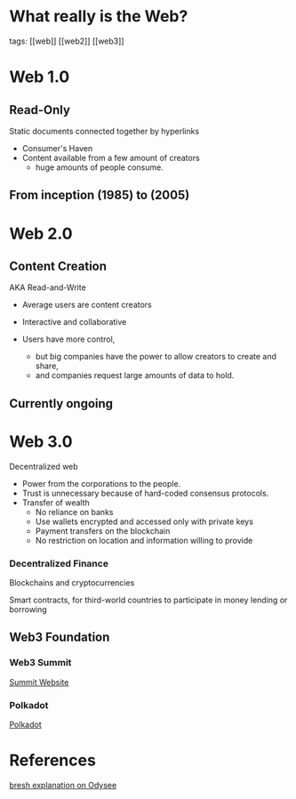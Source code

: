 # What really is the Web?

tags: [[web]] [[web2]] [[web3]]

# Web 1.0

## Read-Only

Static documents connected together by hyperlinks

- Consumer's Haven
- Content available from a few amount of creators
  - huge amounts of people consume.

## From inception (1985) to (2005)

# Web 2.0

## Content Creation

AKA Read-and-Write

- Average users are content creators

- Interactive and collaborative

- Users have more control,
  - but big companies have the power to allow creators to create and share,
  - and companies request large amounts of data to hold.

## Currently ongoing

# Web 3.0

Decentralized web 

- Power from the corporations to the people.
- Trust is unnecessary because of hard-coded consensus protocols.
- Transfer of wealth
  - No reliance on banks
  - Use wallets encrypted and accessed only with private keys
  - Payment transfers on the blockchain
  - No restriction on location and information willing to provide

### Decentralized Finance

Blockchains and cryptocurrencies

Smart contracts, for third-world countries to participate in money lending or borrowing

## Web3 Foundation

### Web3 Summit

[Summit Website](https://web3summit.com/)

### Polkadot

[Polkadot](https://polkadot.com/what-is-web3)

# References

[bresh explanation on Odysee](https://odysee.com/@bfreshhb:f/web3:64)
